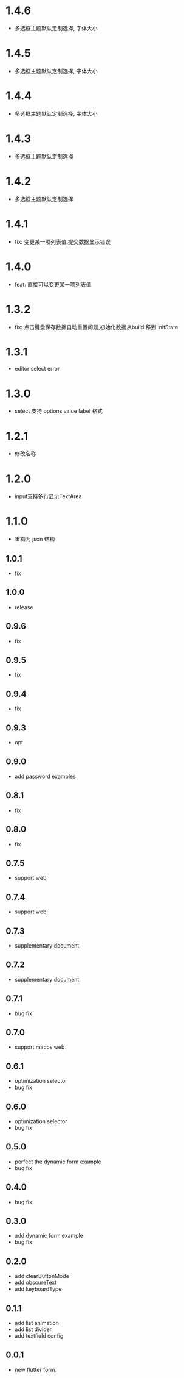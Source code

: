 # 1.4.6
- 多选框主题默认定制选择, 字体大小
# 1.4.5
- 多选框主题默认定制选择, 字体大小
# 1.4.4
- 多选框主题默认定制选择, 字体大小
# 1.4.3
- 多选框主题默认定制选择
# 1.4.2
- 多选框主题默认定制选择
# 1.4.1
- fix: 变更某一项列表值,提交数据显示错误
# 1.4.0
- feat: 直接可以变更某一项列表值
# 1.3.2
- fix: 点击键盘保存数据自动重置问题,初始化数据从build 移到 initState
# 1.3.1
- editor select error
# 1.3.0
- select 支持 options value label 格式
# 1.2.1
- 修改名称
# 1.2.0
- input支持多行显示TextArea

# 1.1.0
- 重构为 json 结构

## 1.0.1

- fix

## 1.0.0

- release

## 0.9.6

- fix

## 0.9.5

- fix

## 0.9.4

- fix

## 0.9.3

- opt

## 0.9.0

- add password examples

## 0.8.1

- fix

## 0.8.0

- fix

## 0.7.5

- support web

## 0.7.4

- support web

## 0.7.3

- supplementary document

## 0.7.2

- supplementary document

## 0.7.1

- bug fix

## 0.7.0

- support macos web

## 0.6.1

- optimization selector
- bug fix

## 0.6.0

- optimization selector
- bug fix

## 0.5.0

- perfect the dynamic form example
- bug fix

## 0.4.0

- bug fix

## 0.3.0

- add dynamic form example
- bug fix

## 0.2.0

- add clearButtonMode
- add obscureText
- add keyboardType

## 0.1.1

- add list animation
- add list divider
- add textfield config

## 0.0.1

- new flutter form.
